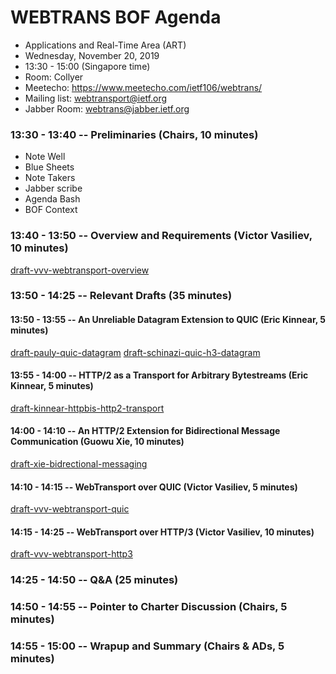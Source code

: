 # WEBTRANS BOF Agenda
  * Applications and Real-Time Area (ART)
  * Wednesday, November 20, 2019
  * 13:30 - 15:00 (Singapore time)
  * Room: Collyer
  * Meetecho: https://www.meetecho.com/ietf106/webtrans/
  * Mailing list: webtransport@ietf.org
  * Jabber Room: webtrans@jabber.ietf.org

### 13:30 - 13:40 -- Preliminaries (Chairs, 10 minutes)
  * Note Well
  * Blue Sheets
  * Note Takers
  * Jabber scribe
  * Agenda Bash
  * BOF Context

### 13:40 - 13:50 -- Overview and Requirements (Victor Vasiliev, 10 minutes)
[draft-vvv-webtransport-overview](https://tools.ietf.org/html/draft-vvv-webtransport-overview)

### 13:50 - 14:25 -- Relevant Drafts (35 minutes)

#### 13:50 - 13:55 -- An Unreliable Datagram Extension to QUIC (Eric Kinnear, 5 minutes)
[draft-pauly-quic-datagram](https://tools.ietf.org/html/draft-pauly-quic-datagram)
[draft-schinazi-quic-h3-datagram](https://tools.ietf.org/html/draft-schinazi-quic-h3-datagram)

#### 13:55 - 14:00 -- HTTP/2 as a Transport for Arbitrary Bytestreams (Eric Kinnear, 5 minutes)
[draft-kinnear-httpbis-http2-transport](https://tools.ietf.org/html/draft-kinnear-httpbis-http2-transport)

#### 14:00 - 14:10 -- An HTTP/2 Extension for Bidirectional Message Communication (Guowu Xie, 10 minutes)
[draft-xie-bidrectional-messaging](https://tools.ietf.org/html/draft-xie-bidirectional-messaging)

#### 14:10 - 14:15 -- WebTransport over QUIC (Victor Vasiliev, 5 minutes)
[draft-vvv-webtransport-quic](https://tools.ietf.org/html/draft-vvv-webtransport-quic)

#### 14:15 - 14:25 -- WebTransport over HTTP/3 (Victor Vasiliev, 10 minutes)
[draft-vvv-webtransport-http3](https://tools.ietf.org/html/draft-vvv-webtransport-http3)

### 14:25 - 14:50 -- Q&A (25 minutes)

### 14:50 - 14:55 -- Pointer to Charter Discussion (Chairs, 5 minutes)

### 14:55 - 15:00 -- Wrapup and Summary (Chairs & ADs, 5 minutes)
